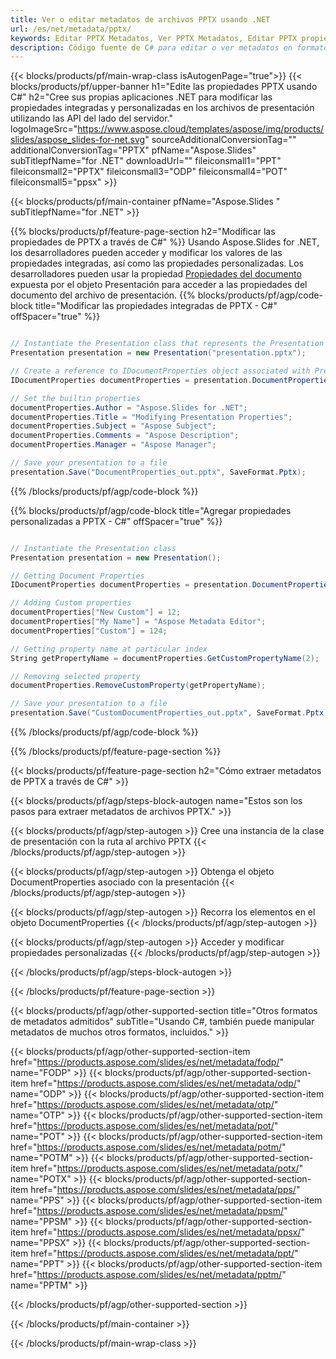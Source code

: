 ```yaml
---
title: Ver o editar metadatos de archivos PPTX usando .NET
url: /es/net/metadata/pptx/
keywords: Editar PPTX Metadatos, Ver PPTX Metadatos, Editar PPTX propiedades, Ver PPTX propiedades
description: Código fuente de C# para editar o ver metadatos en formato PPTX.
---
```


{{< blocks/products/pf/main-wrap-class isAutogenPage="true">}}
{{< blocks/products/pf/upper-banner h1="Edite las propiedades PPTX usando C#" h2="Cree sus propias aplicaciones .NET para modificar las propiedades integradas y personalizadas en los archivos de presentación utilizando las API del lado del servidor." logoImageSrc="https://www.aspose.cloud/templates/aspose/img/products/slides/aspose_slides-for-net.svg" sourceAdditionalConversionTag="" additionalConversionTag="PPTX" pfName="Aspose.Slides" subTitlepfName="for .NET" downloadUrl="" fileiconsmall1="PPT" fileiconsmall2="PPTX" fileiconsmall3="ODP" fileiconsmall4="POT" fileiconsmall5="ppsx" >}}

{{< blocks/products/pf/main-container pfName="Aspose.Slides " subTitlepfName="for .NET" >}}

{{% blocks/products/pf/feature-page-section  h2="Modificar las propiedades de PPTX a través de C#" %}}
Usando Aspose.Slides for .NET, los desarrolladores pueden acceder y modificar los valores de las propiedades integradas, así como las propiedades personalizadas. Los desarrolladores pueden usar la propiedad [Propiedades del documento](https://reference.aspose.com/slides/net/aspose.slides/documentproperties/) expuesta por el objeto Presentación para acceder a las propiedades del documento del archivo de presentación.
{{% blocks/products/pf/agp/code-block title="Modificar las propiedades integradas de PPTX - C#" offSpacer="true" %}}

```cs

// Instantiate the Presentation class that represents the Presentation
Presentation presentation = new Presentation("presentation.pptx");

// Create a reference to IDocumentProperties object associated with Presentation
IDocumentProperties documentProperties = presentation.DocumentProperties;

// Set the builtin properties
documentProperties.Author = "Aspose.Slides for .NET";
documentProperties.Title = "Modifying Presentation Properties";
documentProperties.Subject = "Aspose Subject";
documentProperties.Comments = "Aspose Description";
documentProperties.Manager = "Aspose Manager";

// Save your presentation to a file
presentation.Save("DocumentProperties_out.pptx", SaveFormat.Pptx);
```

{{% /blocks/products/pf/agp/code-block %}}

{{% blocks/products/pf/agp/code-block title="Agregar propiedades personalizadas a PPTX - C#" offSpacer="true" %}}

```cs

// Instantiate the Presentation class
Presentation presentation = new Presentation();

// Getting Document Properties
IDocumentProperties documentProperties = presentation.DocumentProperties;

// Adding Custom properties
documentProperties["New Custom"] = 12;
documentProperties["My Name"] = "Aspose Metadata Editor";
documentProperties["Custom"] = 124;

// Getting property name at particular index
String getPropertyName = documentProperties.GetCustomPropertyName(2);

// Removing selected property
documentProperties.RemoveCustomProperty(getPropertyName);

// Save your presentation to a file
presentation.Save("CustomDocumentProperties_out.pptx", SaveFormat.Pptx);
```

{{% /blocks/products/pf/agp/code-block %}}

{{% /blocks/products/pf/feature-page-section %}}

{{< blocks/products/pf/feature-page-section  h2="Cómo extraer metadatos de PPTX a través de C#" >}}

{{< blocks/products/pf/agp/steps-block-autogen name="Estos son los pasos para extraer metadatos de archivos PPTX." >}}

{{< blocks/products/pf/agp/step-autogen >}}
Cree una instancia de la clase de presentación con la ruta al archivo PPTX
{{< /blocks/products/pf/agp/step-autogen >}}

{{< blocks/products/pf/agp/step-autogen >}}
Obtenga el objeto DocumentProperties asociado con la presentación
{{< /blocks/products/pf/agp/step-autogen >}}

{{< blocks/products/pf/agp/step-autogen >}}
Recorra los elementos en el objeto DocumentProperties
{{< /blocks/products/pf/agp/step-autogen >}}

{{< blocks/products/pf/agp/step-autogen >}}
Acceder y modificar propiedades personalizadas
{{< /blocks/products/pf/agp/step-autogen >}}

{{< /blocks/products/pf/agp/steps-block-autogen >}}

{{< /blocks/products/pf/feature-page-section >}}

{{< blocks/products/pf/agp/other-supported-section title="Otros formatos de metadatos admitidos" subTitle="Usando C#, también puede manipular metadatos de muchos otros formatos, incluidos." >}}

{{< blocks/products/pf/agp/other-supported-section-item href="https://products.aspose.com/slides/es/net/metadata/fodp/" name="FODP" >}}
{{< blocks/products/pf/agp/other-supported-section-item href="https://products.aspose.com/slides/es/net/metadata/odp/" name="ODP" >}}
{{< blocks/products/pf/agp/other-supported-section-item href="https://products.aspose.com/slides/es/net/metadata/otp/" name="OTP" >}}
{{< blocks/products/pf/agp/other-supported-section-item href="https://products.aspose.com/slides/es/net/metadata/pot/" name="POT" >}}
{{< blocks/products/pf/agp/other-supported-section-item href="https://products.aspose.com/slides/es/net/metadata/potm/" name="POTM" >}}
{{< blocks/products/pf/agp/other-supported-section-item href="https://products.aspose.com/slides/es/net/metadata/potx/" name="POTX" >}}
{{< blocks/products/pf/agp/other-supported-section-item href="https://products.aspose.com/slides/es/net/metadata/pps/" name="PPS" >}}
{{< blocks/products/pf/agp/other-supported-section-item href="https://products.aspose.com/slides/es/net/metadata/ppsm/" name="PPSM" >}}
{{< blocks/products/pf/agp/other-supported-section-item href="https://products.aspose.com/slides/es/net/metadata/ppsx/" name="PPSX" >}}
{{< blocks/products/pf/agp/other-supported-section-item href="https://products.aspose.com/slides/es/net/metadata/ppt/" name="PPT" >}}
{{< blocks/products/pf/agp/other-supported-section-item href="https://products.aspose.com/slides/es/net/metadata/pptm/" name="PPTM" >}}


{{< /blocks/products/pf/agp/other-supported-section >}}

{{< /blocks/products/pf/main-container >}}
    
{{< /blocks/products/pf/main-wrap-class >}}